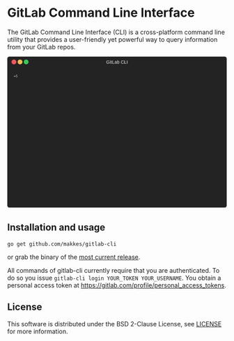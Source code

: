 # GitLab Command Line Interface

The GitLab Command Line Interface (CLI) is a cross-platform command line utility
that provides a user-friendly yet powerful way to query information from your
GitLab repos.

![](./demo.gif "GitLab CLI Demo Video")

## Installation and usage

```
go get github.com/makkes/gitlab-cli
```

or grab the binary of the [most current
release](https://github.com/makkes/gitlab-cli/releases).

All commands of gitlab-cli currently require that you are authenticated. To do
so you issue `gitlab-cli login YOUR_TOKEN YOUR_USERNAME`. You obtain a personal
access token at https://gitlab.com/profile/personal_access_tokens.

## License

This software is distributed under the BSD 2-Clause License, see
[LICENSE](LICENSE) for more information.

